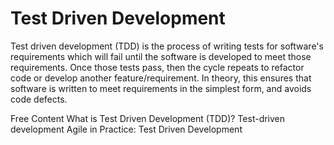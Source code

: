 # Test Driven Development


Test driven development (TDD) is the process of writing tests for software's requirements which will fail until the software is developed to meet those requirements. Once those tests pass, then the cycle repeats to refactor code or develop another feature/requirement. In theory, this ensures that software is written to meet requirements in the simplest form, and avoids code defects.

<ResourceGroupTitle>Free Content</ResourceGroupTitle>
<BadgeLink colorScheme='yellow' badgeText='Read' href='https://www.guru99.com/test-driven-development.html'>What is Test Driven Development (TDD)?</BadgeLink>
<BadgeLink colorScheme='yellow' badgeText='Read' href='https://www.ibm.com/garage/method/practices/code/practice_test_driven_development/'>Test-driven development</BadgeLink>
<BadgeLink badgeText='Watch' href='https://youtu.be/uGaNkTahrIw'>Agile in Practice: Test Driven Development</BadgeLink>
